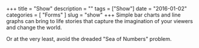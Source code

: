 +++
title = "Show"
description = ""
tags = ["Show"]
date = "2016-01-02"
categories = [
  "Forms"
]
slug = "show"
+++
Simple bar charts and line graphs can bring to life stories that capture the imagination of your viewers and change the world.  

Or at the very least, avoid the dreaded "Sea of Numbers" problem.
